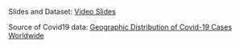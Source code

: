 Slides and Dataset: [Video Slides](https://github.com/dphi-official/live_sessions/tree/main/Data_Visualization_101_Tableau)

Source of Covid19 data: [Geographic Distribution of Covid-19 Cases Worldwide](https://www.ecdc.europa.eu/en/publications-data/download-todays-data-geographic-distribution-covid-19-cases-worldwide)